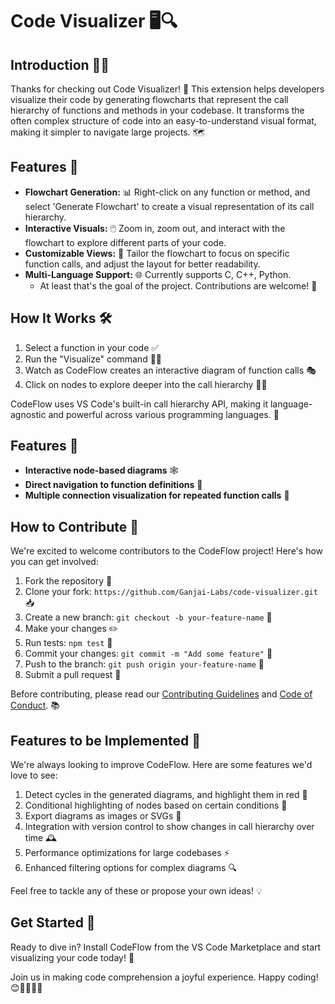 # Code Visualizer 🖥️🔍

## Introduction 👨‍🏫

Thanks for checking out Code Visualizer! 🎉 This extension helps developers visualize their code by generating flowcharts that represent the call hierarchy of functions and methods in your codebase. It transforms the often complex structure of code into an easy-to-understand visual format, making it simpler to navigate large projects. 🗺️

## Features 🌟
- **Flowchart Generation:** 📊 Right-click on any function or method, and select 'Generate Flowchart' to create a visual representation of its call hierarchy.
- **Interactive Visuals:** 🖱️ Zoom in, zoom out, and interact with the flowchart to explore different parts of your code.
- **Customizable Views:** 🎨 Tailor the flowchart to focus on specific function calls, and adjust the layout for better readability.
- **Multi-Language Support:** 🌐 Currently supports C, C++, Python. 
  * At least that's the goal of the project. Contributions are welcome! 🤝

## How It Works 🛠️

1. Select a function in your code ✅
2. Run the "Visualize" command 🏃‍♂️
3. Watch as CodeFlow creates an interactive diagram of function calls 🎭
4. Click on nodes to explore deeper into the call hierarchy 🕵️‍♂️

CodeFlow uses VS Code's built-in call hierarchy API, making it language-agnostic and powerful across various programming languages. 💪

## Features 🚀

- **Interactive node-based diagrams** 🕸️
- **Direct navigation to function definitions** 🔗
- **Multiple connection visualization for repeated function calls** 🔄

## How to Contribute 🤝

We're excited to welcome contributors to the CodeFlow project! Here's how you can get involved:

1. Fork the repository 🍴
2. Clone your fork: `https://github.com/Ganjai-Labs/code-visualizer.git` 📥
3. Create a new branch: `git checkout -b your-feature-name` 🌿
4. Make your changes ✏️
5. Run tests: `npm test` 🧪
6. Commit your changes: `git commit -m "Add some feature"` 💾
7. Push to the branch: `git push origin your-feature-name` 🚀
8. Submit a pull request 🙏

Before contributing, please read our [Contributing Guidelines](CONTRIBUTING.md) and [Code of Conduct](CODE_OF_CONDUCT.md). 📚

## Features to be Implemented 🔮

We're always looking to improve CodeFlow. Here are some features we'd love to see:

1. Detect cycles in the generated diagrams, and highlight them in red 🔴
2. Conditional highlighting of nodes based on certain conditions 🎨
3. Export diagrams as images or SVGs 📸
4. Integration with version control to show changes in call hierarchy over time 🕰️
5. Performance optimizations for large codebases ⚡
6. Enhanced filtering options for complex diagrams 🔍

Feel free to tackle any of these or propose your own ideas! 💡

## Get Started 🚀

Ready to dive in? Install CodeFlow from the VS Code Marketplace and start visualizing your code today! 🎊

Join us in making code comprehension a joyful experience. Happy coding! 😊👨‍💻👩‍💻

